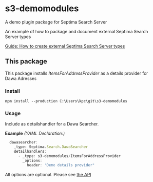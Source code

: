# s3-demomodules
A demo plugin package for Septima Search Server  

An example of how to package and document external Septima Search Server types

[Guide: How to create external Septima Search Server types](guide.md)

## This package  

This package installs _ItemsForAddressProvider_ as a details provider for Dawa Adresses

### Install

`npm install --production C:\Users\kpc\git\s3-demomodules`

### Usage

Include as detailshandler for a Dawa Searcher.  

**Example** *(YAML Declaration:)*  
```js
  dawasearcher:
    _type: Septima.Search.DawaSearcher
    detailhandlers:
      - _type: s3-demomodules/ItemsForAddressProvider
        _options:
          header: "Demo details provider"
```  

All options are optional. Please see [the API](api.md)